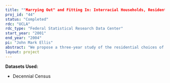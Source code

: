 ```yaml
---
title: ""Marrying Out" and Fitting In: Interracial Households, Residential Segregation and the Identity of Multiracial Children"
proj_id: "44"
status: "Completed"
rdc: "UCLA"
rdc_type: "Federal Statistical Research Data Center"
start_year: "2001"
end_year: "2004"
pi: "John Mark Ellis"
abstract: "We propose a three-year study of the residential choices of interracial partners to expand our understanding, empirically and theoretically, of multiraciality and interracial partnerships in American metropolitan areas. The basic questions we intend to address are as follows: Do interracial families live in segregated neighborhoods? Do they live in neighborhoods dominated by a particular race/ethnic group? Does this depend on the race of the male partner or the female partner? Do the social class positions of the partners affect the couple’s residential choices? These initial steps in the investigation of the residential geography of interracial households set the stage for us to address a set of derivative questions associated with the permanence of ethnic and racial boundaries. In particular, what are the implications of the geography of residential choice for the childbearing decisions and the racial/ethnic identity of children of interracial couples? To answer these questions we will make use of two data sets. The first contains detailed individual level information from a special version of the 1990 Census of Population and Housing. These data provide a one in six sample of individuals that permits us to study the residential location of interracial couples at the scale of the census tract. Simply stated, these data allow us analyze the residential location of interracial couples with previously unavailable geographical detail. The second data set is mortgage application information from the Home Mortgage Disclosure Act. These data record the race of single and joint applicants for home mortgages and the tract location of the property for which the loan is sought. We intend to merge these data for a number of years in the 1990s to analyze the residential preferences of interracial couples. The analysis will benefit the bureau in four ways: improvements in ethnic and racial imputation procedures; checking the validity of decennial data on interracial couples against an alternative federal data source; identifying tracts which should have high rates of multiracial reporting on Census 2000; and improving ethnic and racial population projections through better understanding of ethnic and racial identity formation of children of interracial couples."
layout: project
---
```


**Datasets Used:**

  - Decennial Census 

